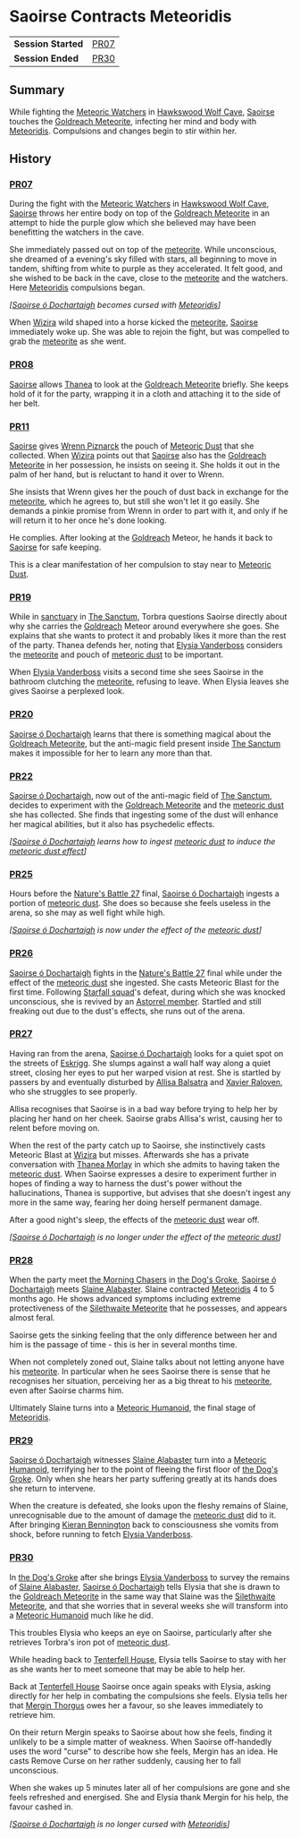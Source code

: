 # Saoirse Contracts Meteoridis

|||
| --- | --- |
| **Session Started** | [PR07](../sessions/completed/PR07.md) | storyline.2
| **Session Ended** | [PR30](../sessions/completed/PR30.md) |

## Summary

While fighting the [Meteoric Watchers](../creatures/meteoric-watcher.md) in [Hawkswood Wolf Cave](../civilisations/kingdom-of-astor/SETTLEMENTS/GOLDREACH/hawkswood-wolf-cave.md), [Saoirse](../../../astarus/people/saoirse.md) touches the [Goldreach Meteorite](../items/meteoric/meteorites/goldreach-meteorite.md), infecting her mind and body with [Meteoridis](../mechanics/roleplay/meteoridis.md). Compulsions and changes begin to stir within her.

## History

### [PR07](../sessions/completed/PR07.md)

During the fight with the [Meteoric Watchers](../creatures/meteoric-watcher.md) in [Hawkswood Wolf Cave](../civilisations/kingdom-of-astor/SETTLEMENTS/GOLDREACH/hawkswood-wolf-cave.md), [Saoirse](../../../astarus/people/saoirse.md) throws her entire body on top of the [Goldreach Meteorite](../items/meteoric/meteorites/goldreach-meteorite.md) in an attempt to hide the purple glow which she believed may have been benefitting the watchers in the cave.

She immediately passed out on top of the [meteorite](../items/meteoric/meteorite.md). While unconscious, she dreamed of a evening's sky filled with stars, all beginning to move in tandem, shifting from white to purple as they accelerated. It felt good, and she wished to be back in the cave, close to the [meteorite](../items/meteoric/meteorite.md) and the watchers. Here [Meteoridis](../mechanics/roleplay/meteoridis.md) compulsions began.

*[[Saoirse ó Dochartaigh](../characters/saoirse-o-dochartaigh.md) becomes cursed with [Meteoridis](../mechanics/roleplay/meteoridis.md)]*

When [Wizira](../characters/wizira.md) wild shaped into a horse kicked the [meteorite](../items/meteoric/meteorite.md), [Saoirse](../../../astarus/people/saoirse.md) immediately woke up. She was able to rejoin the fight, but was compelled to grab the [meteorite](../items/meteoric/meteorite.md) as she went.

### [PR08](../sessions/completed/PR08.md)

[Saoirse](../../../astarus/people/saoirse.md) allows [Thanea](../../../astarus/people/thanea.md) to look at the [Goldreach Meteorite](../items/meteoric/meteorites/goldreach-meteorite.md) briefly. She keeps hold of it for the party, wrapping it in a cloth and attaching it to the side of her belt.

### [PR11](../sessions/completed/PR11.md)

[Saoirse](../../../astarus/people/saoirse.md) gives [Wrenn Piznarck](../characters/wrenn-piznarck.md) the pouch of [Meteoric Dust](../items/meteoric/meteoric-dust.md) that she collected. When [Wizira](../characters/wizira.md) points out that [Saoirse](../../../astarus/people/saoirse.md) also has the [Goldreach Meteorite](../items/meteoric/meteorites/goldreach-meteorite.md) in her possession, he insists on seeing it. She holds it out in the palm of her hand, but is reluctant to hand it over to Wrenn.

She insists that Wrenn gives her the pouch of dust back in exchange for the [meteorite](../items/meteoric/meteorite.md), which he agrees to, but still she won't let it go easily. She demands a pinkie promise from Wrenn in order to part with it, and only if he will return it to her once he's done looking.

He complies. After looking at the [Goldreach](../civilisations/kingdom-of-astor/SETTLEMENTS/GOLDREACH/README.md) Meteor, he hands it back to [Saoirse](../../../astarus/people/saoirse.md) for safe keeping.

This is a clear manifestation of her compulsion to stay near to [Meteoric Dust](../items/meteoric/meteoric-dust.md).

### [PR19](../sessions/completed/PR19.md)

While in [sanctuary](../organisations/astorrel/sanctuary.md) in [The Sanctum](../places/buildings/the-sanctum.md), Torbra questions Saoirse directly about why she carries the [Goldreach](../civilisations/kingdom-of-astor/SETTLEMENTS/GOLDREACH/README.md) Meteor around everywhere she goes. She explains that she wants to protect it and probably likes it more than the rest of the party. Thanea defends her, noting that [Elysia Vanderboss](../characters/elysia-vanderboss.md) considers the [meteorite](../items/meteoric/meteorite.md) and pouch of [meteoric dust](../items/meteoric/meteoric-dust.md) to be important.

When [Elysia Vanderboss](../characters/elysia-vanderboss.md) visits a second time she sees Saoirse in the bathroom clutching the [meteorite](../items/meteoric/meteorite.md), refusing to leave. When Elysia leaves she gives Saoirse a perplexed look.

### [PR20](../sessions/completed/PR20.md)

[Saoirse ó Dochartaigh](../characters/saoirse-o-dochartaigh.md) learns that there is something magical about the [Goldreach Meteorite](../items/meteoric/meteorites/goldreach-meteorite.md), but the anti-magic field present inside [The Sanctum](../places/buildings/the-sanctum.md) makes it impossible for her to learn any more than that.

### [PR22](../sessions/completed/PR22.md)

[Saoirse ó Dochartaigh](../characters/saoirse-o-dochartaigh.md), now out of the anti-magic field of [The Sanctum](../places/buildings/the-sanctum.md), decides to experiment with the [Goldreach Meteorite](../items/meteoric/meteorites/goldreach-meteorite.md) and the [meteoric dust](../items/meteoric/meteoric-dust.md) she has collected. She finds that ingesting some of the dust will enhance her magical abilities, but it also has psychedelic effects.

*[[Saoirse ó Dochartaigh](../characters/saoirse-o-dochartaigh.md) learns how to ingest [meteoric dust](../items/meteoric/meteoric-dust.md) to induce the [meteoric dust effect](../items/meteoric/meteoric-dust-effect.md)]*

### [PR25](../sessions/completed/PR25.md)

Hours before the [Nature's Battle 27](ended/natures-battle-27.md) final, [Saoirse ó Dochartaigh](../characters/saoirse-o-dochartaigh.md) ingests a portion of [meteoric dust](../items/meteoric/meteoric-dust.md). She does so because she feels useless in the arena, so she may as well fight while high.

*[[Saoirse ó Dochartaigh](../characters/saoirse-o-dochartaigh.md) is now under the effect of the [meteoric dust](../items/meteoric/meteoric-dust.md)]*

### [PR26](../sessions/completed/PR26.md)

[Saoirse ó Dochartaigh](../characters/saoirse-o-dochartaigh.md) fights in the [Nature's Battle 27](ended/natures-battle-27.md) final while under the effect of the [meteoric dust](../items/meteoric/meteoric-dust.md) she ingested. She casts Meteoric Blast for the first time. Following [Starfall squad](../organisations/astorrel/squads/starfall-squad.md)'s defeat, during which she was knocked unconscious, she is revived by an [Astorrel member](../organisations/astorrel/ranks/astorrel-member.md). Startled and still freaking out due to the dust's effects, she runs out of the arena.

### [PR27](../sessions/completed/PR27.md)

Having ran from the arena, [Saoirse ó Dochartaigh](../characters/saoirse-o-dochartaigh.md) looks for a quiet spot on the streets of [Eskrigg](../places/cities/eskrigg.md). She slumps against a wall half way along a quiet street, closing her eyes to put her warped vision at rest. She is startled by passers by and eventually disturbed by [Allisa Balsatra](../characters/allisa-balsatra.md) and [Xavier Raloven](../characters/xavier-raloven.md), who she struggles to see properly.

Allisa recognises that Saoirse is in a bad way before trying to help her by placing her hand on her cheek. Saoirse grabs Allisa's wrist, causing her to relent before moving on.

When the rest of the party catch up to Saoirse, she instinctively casts Meteoric Blast at [Wizira](../characters/wizira.md) but misses. Afterwards she has a private conversation with [Thanea Morlay](../characters/thanea-morlay.md) in which she admits to having taken the [meteoric dust](../items/meteoric/meteoric-dust.md). When Saoirse expresses a desire to experiment further in hopes of finding a way to harness the dust's power without the hallucinations, Thanea is supportive, but advises that she doesn't ingest any more in the same way, fearing her doing herself permanent damage.

After a good night's sleep, the effects of the [meteoric dust](../items/meteoric/meteoric-dust.md) wear off.

*[[Saoirse ó Dochartaigh](../characters/saoirse-o-dochartaigh.md) is no longer under the effect of the [meteoric dust](../items/meteoric/meteoric-dust.md)]*

### [PR28](../sessions/completed/PR28.md)

When the party meet [the Morning Chasers](../organisations/the-morning-chasers.md) in [the Dog's Groke](../places/buildings/inns-taverns/the-dogs-groke.md), [Saoirse ó Dochartaigh](../characters/saoirse-o-dochartaigh.md) meets [Slaine Alabaster](../characters/slaine-alabaster.md). Slaine contracted [Meteoridis](../mechanics/roleplay/meteoridis.md) 4 to 5 months ago. He shows advanced symptoms including extreme protectiveness of the [Silethwaite Meteorite](../items/meteoric/meteorites/silethwaite-meteorite.md) that he possesses, and appears almost feral.

Saoirse gets the sinking feeling that the only difference between her and him is the passage of time - this is her in several months time.

When not completely zoned out, Slaine talks about not letting anyone have his [meteorite](../items/meteoric/meteorite.md). In particular when he sees Saoirse there is sense that he recognises her situation, perceiving her as a big threat to his [meteorite](../items/meteoric/meteorite.md), even after Saoirse charms him.

Ultimately Slaine turns into a [Meteoric Humanoid](../creatures/meteoric-humanoid.md), the final stage of [Meteoridis](../mechanics/roleplay/meteoridis.md).

### [PR29](../sessions/completed/PR29.md)

[Saoirse ó Dochartaigh](../characters/saoirse-o-dochartaigh.md) witnesses [Slaine Alabaster](../characters/slaine-alabaster.md) turn into a [Meteoric Humanoid](../creatures/meteoric-humanoid.md), terrifying her to the point of fleeing the first floor of [the Dog's Groke](../places/buildings/inns-taverns/the-dogs-groke.md). Only when she hears her party suffering greatly at its hands does she return to intervene.

When the creature is defeated, she looks upon the fleshy remains of Slaine, unrecognisable due to the amount of damage the [meteoric dust](../items/meteoric/meteoric-dust.md) did to it. After bringing [Kieran Bennington](../characters/kieran-bennington.md) back to consciousness she vomits from shock, before running to fetch [Elysia Vanderboss](../characters/elysia-vanderboss.md).

### [PR30](../sessions/completed/PR30.md)

In [the Dog's Groke](../places/buildings/inns-taverns/the-dogs-groke.md) after she brings [Elysia Vanderboss](../characters/elysia-vanderboss.md) to survey the remains of [Slaine Alabaster](../characters/slaine-alabaster.md), [Saoirse ó Dochartaigh](../characters/saoirse-o-dochartaigh.md) tells Elysia that she is drawn to the [Goldreach Meteorite](../items/meteoric/meteorites/goldreach-meteorite.md) in the same way that Slaine was the [Silethwaite Meteorite](../items/meteoric/meteorites/silethwaite-meteorite.md), and that she worries that in several weeks she will transform into a [Meteoric Humanoid](../creatures/meteoric-humanoid.md) much like he did.

This troubles Elysia who keeps an eye on Saoirse, particularly after she retrieves Torbra's iron pot of [meteoric dust](../items/meteoric/meteoric-dust.md).

While heading back to [Tenterfell House](../places/buildings/tenterfell-house.md), Elysia tells Saoirse to stay with her as she wants her to meet someone that may be able to help her.

Back at [Tenterfell House](../places/buildings/tenterfell-house.md) Saoirse once again speaks with Elysia, asking directly for her help in combating the compulsions she feels. Elysia tells her that [Mergin Thorgus](../characters/mergin-thorgus.md) owes her a favour, so she leaves immediately to retrieve him.

On their return Mergin speaks to Saoirse about how she feels, finding it unlikely to be a simple matter of weakness. When Saoirse off-handedly uses the word "curse" to describe how she feels, Mergin has an idea. He casts Remove Curse on her rather suddenly, causing her to fall unconscious.

When she wakes up 5 minutes later all of her compulsions are gone and she feels refreshed and energised. She and Elysia thank Mergin for his help, the favour cashed in.

*[[Saoirse ó Dochartaigh](../characters/saoirse-o-dochartaigh.md) is no longer cursed with [Meteoridis](../mechanics/roleplay/meteoridis.md)]*
